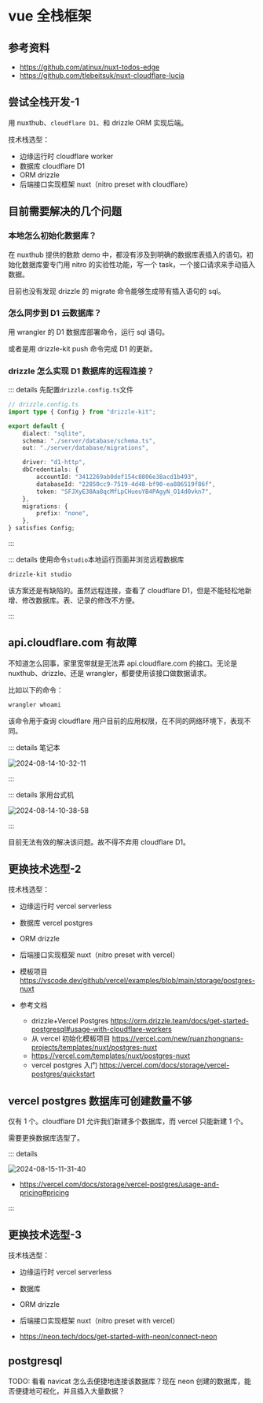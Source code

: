 # vue 全栈框架

## 参考资料

- https://github.com/atinux/nuxt-todos-edge
- https://github.com/tlebeitsuk/nuxt-cloudflare-lucia

## 尝试全栈开发-1

用 nuxthub、`cloudflare D1`、和 drizzle ORM 实现后端。

技术栈选型：

- 边缘运行时 cloudflare worker
- 数据库 cloudflare D1
- ORM drizzle
- 后端接口实现框架 nuxt（nitro preset with cloudflare）

## 目前需要解决的几个问题

### 本地怎么初始化数据库？

在 nuxthub 提供的数款 demo 中，都没有涉及到明确的数据库表插入的语句。初始化数据库要专门用 nitro 的实验性功能，写一个 task，一个接口请求来手动插入数据。

目前也没有发现 drizzle 的 migrate 命令能够生成带有插入语句的 sql。

### 怎么同步到 D1 云数据库？

用 wrangler 的 D1 数据库部署命令，运行 sql 语句。

或者是用 drizzle-kit push 命令完成 D1 的更新。

### drizzle 怎么实现 D1 数据库的远程连接？

::: details 先配置`drizzle.config.ts`文件

<!--
	敏感的token 不直接显示出来
	accountId: "3412269ab0def154c8806e38acd1b493",
	databaseId: "22850cc9-7519-4d48-bf90-ea886519f86f",
	token: "SFJXyE38Aa8qcMfLpCHueuYB4PAgyN_O14d0vkn7",
-->

```ts
// drizzle.config.ts
import type { Config } from "drizzle-kit";

export default {
	dialect: "sqlite",
	schema: "./server/database/schema.ts",
	out: "./server/database/migrations",

	driver: "d1-http",
	dbCredentials: {
		accountId: "3412269ab0def154c8806e38acd1b493",
		databaseId: "22850cc9-7519-4d48-bf90-ea886519f86f",
		token: "SFJXyE38Aa8qcMfLpCHueuYB4PAgyN_O14d0vkn7",
	},
	migrations: {
		prefix: "none",
	},
} satisfies Config;
```

:::

::: details 使用命令`studio`本地运行页面并浏览远程数据库

```bash
drizzle-kit studio
```

该方案还是有缺陷的。虽然远程连接，查看了 cloudflare D1，但是不能轻松地新增、修改数据库。表、记录的修改不方便。

:::

## api.cloudflare.com 有故障

不知道怎么回事，家里宽带就是无法弄 api.cloudflare.com 的接口。无论是 nuxthub、drizzle、还是 wrangler，都要使用该接口做数据请求。

比如以下的命令：

```bash
wrangler whoami
```

该命令用于查询 cloudflare 用户目前的应用权限，在不同的网络环境下，表现不同。

::: details 笔记本

![2024-08-14-10-32-11](https://cdn.jsdelivr.net/gh/RuanZhongNan/img-store/img/2024-08-14-10-32-11.png)

:::

::: details 家用台式机

![2024-08-14-10-38-58](https://cdn.jsdelivr.net/gh/RuanZhongNan/img-store/img/2024-08-14-10-38-58.png)

:::

目前无法有效的解决该问题。故不得不弃用 cloudflare D1。

## 更换技术选型-2

技术栈选型：

- 边缘运行时 vercel serverless
- 数据库 vercel postgres
- ORM drizzle
- 后端接口实现框架 nuxt（nitro preset with vercel）

- 模板项目 https://vscode.dev/github/vercel/examples/blob/main/storage/postgres-nuxt

- 参考文档
  - drizzle+Vercel Postgres https://orm.drizzle.team/docs/get-started-postgresql#usage-with-cloudflare-workers
  - 从 vercel 初始化模板项目 https://vercel.com/new/ruanzhongnans-projects/templates/nuxt/postgres-nuxt
  - https://vercel.com/templates/nuxt/postgres-nuxt
  - vercel postgres 入门 https://vercel.com/docs/storage/vercel-postgres/quickstart

## vercel postgres 数据库可创建数量不够

仅有 1 个。cloudflare D1 允许我们新建多个数据库，而 vercel 只能新建 1 个。

需要更换数据库选型了。

::: details

![2024-08-15-11-31-40](https://cdn.jsdelivr.net/gh/RuanZhongNan/img-store/img/2024-08-15-11-31-40.png)

- https://vercel.com/docs/storage/vercel-postgres/usage-and-pricing#pricing

:::

## 更换技术选型-3

技术栈选型：

- 边缘运行时 vercel serverless
- 数据库
- ORM drizzle
- 后端接口实现框架 nuxt（nitro preset with vercel）

- https://neon.tech/docs/get-started-with-neon/connect-neon

## postgresql

TODO: 看看 navicat 怎么去便捷地连接该数据库？现在 neon 创建的数据库，能否便捷地可视化，并且插入大量数据？
